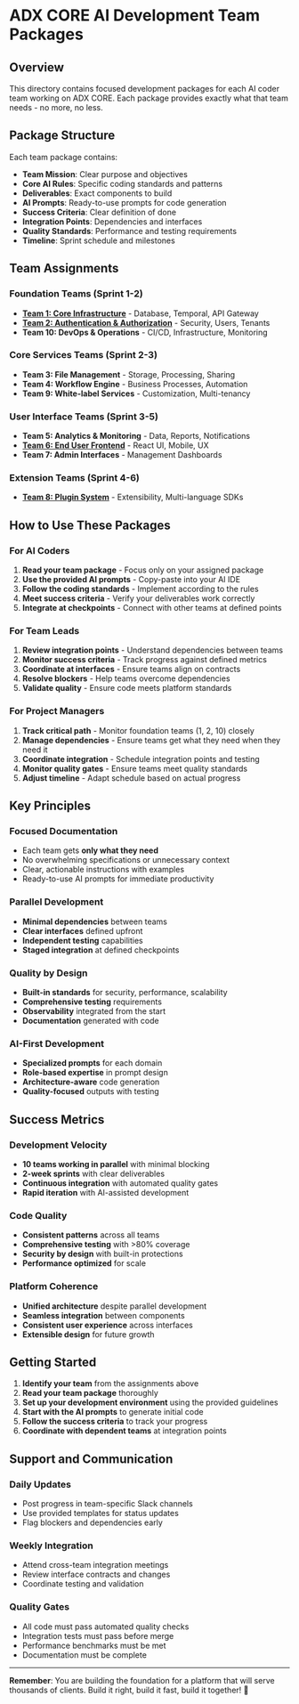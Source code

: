 # ADX CORE AI Development Team Packages

## Overview

This directory contains focused development packages for each AI coder team working on ADX CORE. Each package provides exactly what that team needs - no more, no less.

## Package Structure

Each team package contains:
- **Team Mission**: Clear purpose and objectives
- **Core AI Rules**: Specific coding standards and patterns
- **Deliverables**: Exact components to build
- **AI Prompts**: Ready-to-use prompts for code generation
- **Success Criteria**: Clear definition of done
- **Integration Points**: Dependencies and interfaces
- **Quality Standards**: Performance and testing requirements
- **Timeline**: Sprint schedule and milestones

## Team Assignments

### Foundation Teams (Sprint 1-2)
- **[Team 1: Core Infrastructure](./team-1-core-infrastructure.md)** - Database, Temporal, API Gateway
- **[Team 2: Authentication & Authorization](./team-2-auth-authorization.md)** - Security, Users, Tenants
- **Team 10: DevOps & Operations** - CI/CD, Infrastructure, Monitoring

### Core Services Teams (Sprint 2-3)
- **Team 3: File Management** - Storage, Processing, Sharing
- **Team 4: Workflow Engine** - Business Processes, Automation
- **Team 9: White-label Services** - Customization, Multi-tenancy

### User Interface Teams (Sprint 3-5)
- **Team 5: Analytics & Monitoring** - Data, Reports, Notifications
- **[Team 6: End User Frontend](./team-6-frontend-enduser.md)** - React UI, Mobile, UX
- **Team 7: Admin Interfaces** - Management Dashboards

### Extension Teams (Sprint 4-6)
- **[Team 8: Plugin System](./team-8-plugin-system.md)** - Extensibility, Multi-language SDKs

## How to Use These Packages

### For AI Coders
1. **Read your team package** - Focus only on your assigned package
2. **Use the provided AI prompts** - Copy-paste into your AI IDE
3. **Follow the coding standards** - Implement according to the rules
4. **Meet success criteria** - Verify your deliverables work correctly
5. **Integrate at checkpoints** - Connect with other teams at defined points

### For Team Leads
1. **Review integration points** - Understand dependencies between teams
2. **Monitor success criteria** - Track progress against defined metrics
3. **Coordinate at interfaces** - Ensure teams align on contracts
4. **Resolve blockers** - Help teams overcome dependencies
5. **Validate quality** - Ensure code meets platform standards

### For Project Managers
1. **Track critical path** - Monitor foundation teams (1, 2, 10) closely
2. **Manage dependencies** - Ensure teams get what they need when they need it
3. **Coordinate integration** - Schedule integration points and testing
4. **Monitor quality gates** - Ensure teams meet quality standards
5. **Adjust timeline** - Adapt schedule based on actual progress

## Key Principles

### Focused Documentation
- Each team gets **only what they need**
- No overwhelming specifications or unnecessary context
- Clear, actionable instructions with examples
- Ready-to-use AI prompts for immediate productivity

### Parallel Development
- **Minimal dependencies** between teams
- **Clear interfaces** defined upfront
- **Independent testing** capabilities
- **Staged integration** at defined checkpoints

### Quality by Design
- **Built-in standards** for security, performance, scalability
- **Comprehensive testing** requirements
- **Observability** integrated from the start
- **Documentation** generated with code

### AI-First Development
- **Specialized prompts** for each domain
- **Role-based expertise** in prompt design
- **Architecture-aware** code generation
- **Quality-focused** outputs with testing

## Success Metrics

### Development Velocity
- **10 teams working in parallel** with minimal blocking
- **2-week sprints** with clear deliverables
- **Continuous integration** with automated quality gates
- **Rapid iteration** with AI-assisted development

### Code Quality
- **Consistent patterns** across all teams
- **Comprehensive testing** with >80% coverage
- **Security by design** with built-in protections
- **Performance optimized** for scale

### Platform Coherence
- **Unified architecture** despite parallel development
- **Seamless integration** between components
- **Consistent user experience** across interfaces
- **Extensible design** for future growth

## Getting Started

1. **Identify your team** from the assignments above
2. **Read your team package** thoroughly
3. **Set up your development environment** using the provided guidelines
4. **Start with the AI prompts** to generate initial code
5. **Follow the success criteria** to track your progress
6. **Coordinate with dependent teams** at integration points

## Support and Communication

### Daily Updates
- Post progress in team-specific Slack channels
- Use provided templates for status updates
- Flag blockers and dependencies early

### Weekly Integration
- Attend cross-team integration meetings
- Review interface contracts and changes
- Coordinate testing and validation

### Quality Gates
- All code must pass automated quality checks
- Integration tests must pass before merge
- Performance benchmarks must be met
- Documentation must be complete

---

**Remember**: You are building the foundation for a platform that will serve thousands of clients. Build it right, build it fast, build it together! 🚀